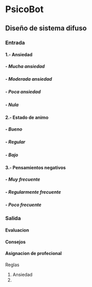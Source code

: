 # PsicoBot

## Diseño de sistema difuso

### Entrada

#### 1.- Ansiedad
##### - Mucha ansiedad
##### - Moderada ansiedad
##### - Poca ansiedad
##### - Nula

#### 2.- Estado de animo
##### - Bueno
##### - Regular
##### - Bajo

#### 3.- Pensamientos negativos
##### - Muy frecuente
##### - Regularmente frecuente
##### - Poco frecuente

### Salida

#### Evaluacion
#### Consejos
#### Asignacion de profecional

Reglas

1. Ansiedad
2. 
